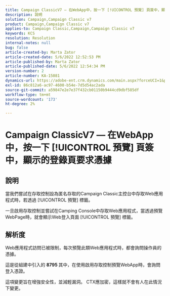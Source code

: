 ```yaml
---
title: Campaign ClassicV7 — 在WebApp中，按一下 [!UICONTROL 預覽] 頁簽中，顯示的登錄頁要求憑據
description: 說明
solution: Campaign,Campaign Classic v7
product: Campaign,Campaign Classic v7
applies-to: Campaign Classic,Campaign,Campaign Classic v7
keywords: KCS
resolution: Resolution
internal-notes: null
bug: false
article-created-by: Marta Zator
article-created-date: 5/6/2022 12:52:53 PM
article-published-by: Marta Zator
article-published-date: 5/6/2022 12:54:34 PM
version-number: 2
article-number: KA-15081
dynamics-url: https://adobe-ent.crm.dynamics.com/main.aspx?forceUCI=1&pagetype=entityrecord&etn=knowledgearticle&id=aab90d70-3bcd-ec11-a7b5-6045bd00dbbc
exl-id: 86c812a6-ac97-4600-b54e-7d5d54ac2ada
source-git-commit: a59847e2e7e37f432cb01150b9444cd9dbf585df
workflow-type: tm+mt
source-wordcount: '173'
ht-degree: 2%

---
```


# Campaign ClassicV7 — 在WebApp中，按一下 [!UICONTROL 預覽] 頁簽中，顯示的登錄頁要求憑據

## 說明


當我們嘗試在存取控制設為匿名存取的Campaign Classic主控台中存取Web應用程式時，若透過 [!UICONTROL 預覽] 標籤。

一旦啟用存取控制並嘗試在Camping Console中存取Web應用程式，當透過預覽WebPage時，就會顯示Web登入頁面 [!UICONTROL 預覽] 標籤。


## 解析度


Web應用程式訪問已被限制，每次預覽此類Web應用程式時，都會詢問操作員的憑據。

這是從組建中引入的 <b>8795 </b>其中，在使用啟用存取控制預覽WebApp時，會詢問登入憑證。

這項變更旨在增強安全性，並減輕漏洞。 CTX應加密，這樣就不會有人在此情況下變更。
